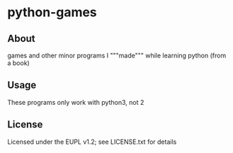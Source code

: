 # python-games

## About
games and other minor programs I """made""" while learning python (from a book)

## Usage
These programs only work with python3, not 2

## License
Licensed under the EUPL v1.2; see LICENSE.txt for details
